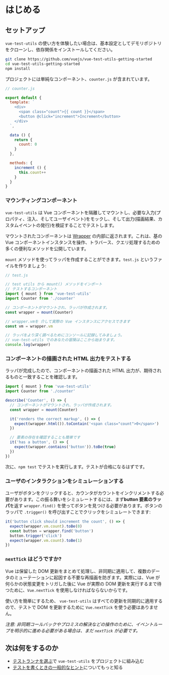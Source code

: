 # はじめる

## セットアップ

`vue-test-utils` の使い方を体験したい場合は、基本設定としてデモリポジトリをクローンし、依存関係をインストールしてください。

``` bash
git clone https://github.com/vuejs/vue-test-utils-getting-started
cd vue-test-utils-getting-started
npm install
```

プロジェクトには単純なコンポーネント、`counter.js` が含まれています。

```js
// counter.js

export default {
  template: `
    <div>
      <span class="count">{{ count }}</span>
      <button @click="increment">Increment</button>
    </div>
  `,

  data () {
    return {
      count: 0
    }
  },

  methods: {
    increment () {
      this.count++
    }
  }
}
```

### マウンティングコンポーネント

`vue-test-utils` は Vue コンポーネントを隔離してマウントし、必要な入力(プロパティ、注入、そしてユーザイベント)をモックし、そして出力(描画結果、カスタムイベントの発行)を検証することでテストします。

マウントされたコンポーネントは [Wrapper](./api/wrapper.md) の内部に返されます。これは、基の Vue コンポーネントインスタンスを操作、トラバース、クエリ処理するための多くの便利なメソッドを公開しています。

`mount` メソッドを使ってラッパを作成することができます。`test.js` というファイルを作りましょう:

```js
// test.js

// test utils から mount() メソッドをインポート
// テストするコンポーネント
import { mount } from 'vue-test-utils'
import Counter from './counter'

// コンポーネントがマウントされ、ラッパが作成されます。
const wrapper = mount(Counter)

// wrapper.vmを 介して実際の Vue インスタンスにアクセスできます
const vm = wrapper.vm

// ラッパをより深く調べるためにコンソールに記録してみましょう。
// vue-test-utils でのあなたの冒険はここから始まります。
console.log(wrapper)
```

### コンポーネントの描画された HTML 出力をテストする

ラッパが完成したので、コンポーネントの描画された HTML 出力が、期待されるものと一致することを確認します。

```js
import { mount } from 'vue-test-utils'
import Counter from './counter'

describe('Counter', () => {
  // コンポーネントがマウントされ、ラッパが作成されます。
  const wrapper = mount(Counter)

  it('renders the correct markup', () => {
    expect(wrapper.html()).toContain('<span class="count">0</span>')
  })

  // 要素の存在を確認することも簡単です
  it('has a button', () => {
    expect(wrapper.contains('button')).toBe(true)
  })
})
```

次に、`npm test` でテストを実行します。テストが合格になるはずです。

### ユーザのインタラクションをシミュレーションする

ユーザがボタンをクリックすると、カウンタがカウントをインクリメントする必要があります。この振る舞いをシミュレートするには、まず**button 要素のラッパ**を返す `wrapper.find()` を使ってボタンを見つける必要があります。ボタンのラッパで `.trigger()` を呼び出すことでクリックをシミュレートできます:

```js
it('button click should increment the count', () => {
  expect(wrapper.vm.count).toBe(0)
  const button = wrapper.find('button')
  button.trigger('click')
  expect(wrapper.vm.count).toBe(1)
})
```

### `nextTick` はどうですか?

Vue は保留した DOM 更新をまとめて処理し、非同期に適用して、複数のデータのミューテーションに起因する不要な再描画を防ぎます。実際には、Vue が何らかの状態変更をトリガした後に Vue が実際の DOM 更新を実行するまで待つために、`Vue.nextTick` を使用しなければならないからです。

使い方を簡単にするため、 `vue-test-utils` はすべての更新を同期的に適用するので、テストで DOM を更新するために `Vue.nextTick` を使う必要はありません。

*注意: 非同期コールバックやプロミスの解決などの操作のために、イベントループを明示的に進める必要がある場合は、まだ `nextTick` が必要です。*

## 次は何をするのか

- [テストランナを選ぶ](./choosing-a-test-runner.md)で `vue-test-utils` をプロジェクトに組み込む
- [テストを書くときの一般的なヒント](./common-tips.md)についてもっと知る
